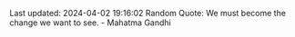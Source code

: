 Last updated: 2024-04-02 19:16:02
Random Quote: We must become the change we want to see. - Mahatma Gandhi